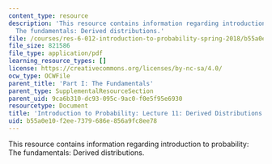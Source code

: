 ```yaml
---
content_type: resource
description: 'This resource contains information regarding introduction to probability:
  The fundamentals: Derived distributions.'
file: /courses/res-6-012-introduction-to-probability-spring-2018/b55a0e10f2ee7379686e856a9fc8ee78_MITRES_6_012S18_L11AS.pdf
file_size: 821586
file_type: application/pdf
learning_resource_types: []
license: https://creativecommons.org/licenses/by-nc-sa/4.0/
ocw_type: OCWFile
parent_title: 'Part I: The Fundamentals'
parent_type: SupplementalResourceSection
parent_uid: 9ca6b310-dc93-095c-9ac0-f0e5f95e6930
resourcetype: Document
title: 'Introduction to Probability: Lecture 11: Derived Distributions'
uid: b55a0e10-f2ee-7379-686e-856a9fc8ee78
---
```

This resource contains information regarding introduction to probability: The fundamentals: Derived distributions.